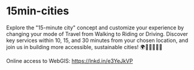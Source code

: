 # 15min-cities

Explore the "15-minute city" concept and customize your experience by changing your mode of Travel from Walking to Riding or Driving. Discover key services within 10, 15, and 30 minutes from your chosen location, and join us in building more accessible, sustainable cities! 🌍🚶‍♂️🚴‍♀️🚗

Online access to WebGIS: https://lnkd.in/e3YeJkVP
